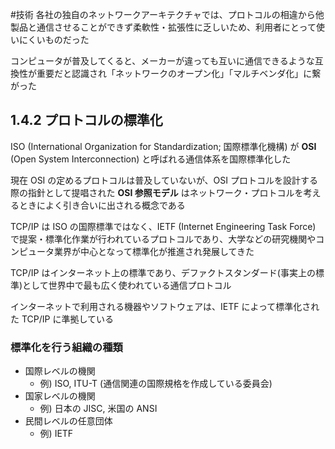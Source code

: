 #技術
各社の独自のネットワークアーキテクチャでは、プロトコルの相違から他製品と通信させることができず柔軟性・拡張性に乏しいため、利用者にとって使いにくいものだった

コンピュータが普及してくると、メーカーが違っても互いに通信できるような互換性が重要だと認識され「ネットワークのオープン化」「マルチベンダ化」に繋がった
## 1.4.2 プロトコルの標準化
ISO (International Organization for Standardization; 国際標準化機構) が **OSI** (Open System Interconnection) と呼ばれる通信体系を国際標準化した

現在 OSI の定めるプロトコルは普及していないが、OSI プロトコルを設計する際の指針として提唱された **OSI 参照モデル** はネットワーク・プロトコルを考えるときによく引き合いに出される概念である

TCP/IP は ISO の国際標準ではなく、IETF (Internet Engineering Task Force) で提案・標準化作業が行われているプロトコルであり、大学などの研究機関やコンピュータ業界が中心となって標準化が推進され発展してきた

TCP/IP はインターネット上の標準であり、デファクトスタンダード(事実上の標準)として世界中で最も広く使われている通信プロトコル

インターネットで利用される機器やソフトウェアは、IETF によって標準化された TCP/IP に準拠している

### 標準化を行う組織の種類
- 国際レベルの機関
	- 例) ISO, ITU-T (通信関連の国際規格を作成している委員会)
- 国家レベルの機関
	- 例) 日本の JISC, 米国の ANSI
- 民間レベルの任意団体
	- 例) IETF
